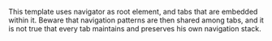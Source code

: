 
This template uses navigator as root element, and tabs that are embedded within it. Beware that navigation patterns are then shared among tabs, and it is not true that every tab maintains and preserves his own navigation stack.